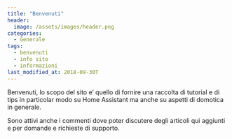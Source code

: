 ```yaml
---
title: "Benvenuti"
header:
  image: /assets/images/header.png
categories:
  - Generale
tags:
  - benvenuti
  - info sito
  - informazioni
last_modified_at: 2018-09-30T
---
```


Benvenuti, lo scopo del sito e’ quello di fornire una raccolta di tutorial e di tips in particolar modo su Home Assistant ma anche su aspetti di domotica in generale.

Sono attivi anche i commenti dove poter discutere degli articoli qui aggiunti e per domande e richieste di supporto.

